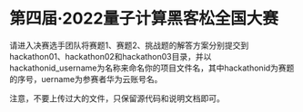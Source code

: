 # 第四届·2022量子计算黑客松全国大赛

请进入决赛选手团队将赛题1、赛题2、挑战题的解答方案分别提交到hackathon01、hackathon02和hackathon03目录，并以hackathonid_username为名称来命名你的项目文件名，其中hackathonid为赛题的序号，uername为参赛者华为云账号名。

注意，不要上传过大的文件，只保留源代码和说明文档即可。

